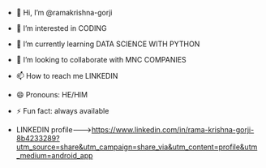 - 👋 Hi, I’m @ramakrishna-gorji
- 👀 I’m interested in CODING
- 🌱 I’m currently learning DATA SCIENCE WITH PYTHON
- 💞️ I’m looking to collaborate with MNC COMPANIES
- 📫 How to reach me LINKEDIN
- 😄 Pronouns: HE/HIM
- ⚡ Fun fact: always available
 
- LINKEDIN profile--->https://www.linkedin.com/in/rama-krishna-gorji-8b4233289?utm_source=share&utm_campaign=share_via&utm_content=profile&utm_medium=android_app
